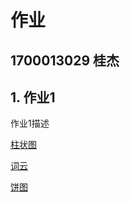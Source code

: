 # 作业
## 1700013029 桂杰
## 1. 作业1

作业1描述

[柱状图](https://Kiddogsj.github.io/Bar.html)

[词云](https://Kiddogsj.github.io/WordCloud.html)

[饼图](https://Kiddogsj.github.io/Pie.html)
